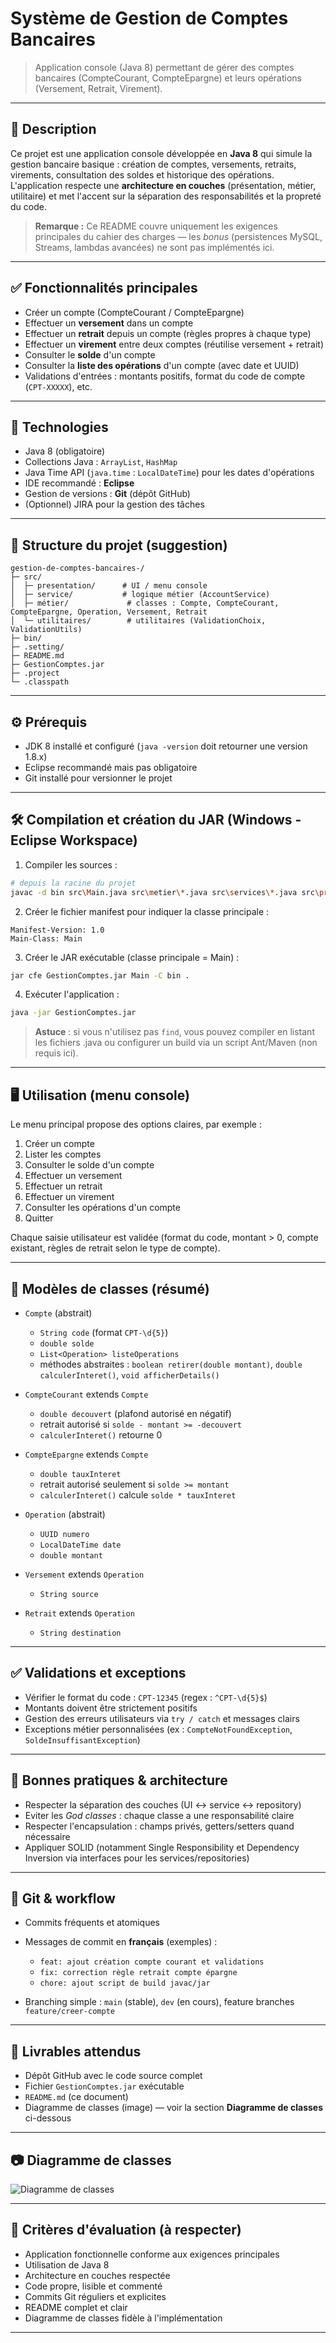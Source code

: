 # Système de Gestion de Comptes Bancaires

> Application console (Java 8) permettant de gérer des comptes bancaires (CompteCourant, CompteEpargne) et leurs opérations (Versement, Retrait, Virement).

---

## 📌 Description

Ce projet est une application console développée en **Java 8** qui simule la gestion bancaire basique : création de comptes, versements, retraits, virements, consultation des soldes et historique des opérations. L'application respecte une **architecture en couches** (présentation, métier, utilitaire) et met l'accent sur la séparation des responsabilités et la propreté du code.

> **Remarque :** Ce README couvre uniquement les exigences principales du cahier des charges — les *bonus* (persistences MySQL, Streams, lambdas avancées) ne sont pas implémentés ici.

---

## ✅ Fonctionnalités principales

* Créer un compte (CompteCourant / CompteEpargne)
* Effectuer un **versement** dans un compte
* Effectuer un **retrait** depuis un compte (règles propres à chaque type)
* Effectuer un **virement** entre deux comptes (réutilise versement + retrait)
* Consulter le **solde** d'un compte
* Consulter la **liste des opérations** d'un compte (avec date et UUID)
* Validations d'entrées : montants positifs, format du code de compte (`CPT-XXXXX`), etc.

---

## 🧰 Technologies

* Java 8 (obligatoire)
* Collections Java : `ArrayList`, `HashMap`
* Java Time API (`java.time` : `LocalDateTime`) pour les dates d'opérations
* IDE recommandé : **Eclipse**
* Gestion de versions : **Git** (dépôt GitHub)
* (Optionnel) JIRA pour la gestion des tâches

---

## 📂 Structure du projet (suggestion)

```
gestion-de-comptes-bancaires-/
├─ src/
│  ├─ presentation/      # UI / menu console
│  ├─ service/           # logique métier (AccountService)
│  ├─ métier/             # classes : Compte, CompteCourant, CompteEpargne, Operation, Versement, Retrait       
│  └─ utilitaires/        # utilitaires (ValidationChoix, ValidationUtils)
├─ bin/
├─ .setting/
├─ README.md
├─ GestionComptes.jar
├─ .project
└─ .classpath
```

---

## ⚙️ Prérequis

* JDK 8 installé et configuré (`java -version` doit retourner une version 1.8.x)
* Eclipse recommandé mais pas obligatoire
* Git installé pour versionner le projet

---

## 🛠️ Compilation et création du JAR (Windows - Eclipse Workspace)

1. Compiler les sources :

```bash
# depuis la racine du projet
javac -d bin src\Main.java src\metier\*.java src\services\*.java src\presentation\*.java
```

2. Créer le fichier manifest pour indiquer la classe principale :

```
Manifest-Version: 1.0  
Main-Class: Main  
```

3. Créer le JAR exécutable (classe principale = Main) :

```bash
jar cfe GestionComptes.jar Main -C bin .
```

4. Exécuter l'application :

```bash
java -jar GestionComptes.jar

```

> **Astuce** : si vous n'utilisez pas `find`, vous pouvez compiler en listant les fichiers .java ou configurer un build via un script Ant/Maven (non requis ici).

---

## 🖥️ Utilisation (menu console)

Le menu principal propose des options claires, par exemple :

1. Créer un compte
2. Lister les comptes
3. Consulter le solde d'un compte
4. Effectuer un versement
5. Effectuer un retrait
6. Effectuer un virement
7. Consulter les opérations d'un compte
8. Quitter

Chaque saisie utilisateur est validée (format du code, montant > 0, compte existant, règles de retrait selon le type de compte).

---

## 🧩 Modèles de classes (résumé)

* `Compte` (abstrait)

  * `String code` (format `CPT-\d{5}`)
  * `double solde`
  * `List<Operation> listeOperations`
  * méthodes abstraites : `boolean retirer(double montant)`, `double calculerInteret()`, `void afficherDetails()`

* `CompteCourant` extends `Compte`

  * `double decouvert` (plafond autorisé en négatif)
  * retrait autorisé si `solde - montant >= -decouvert`
  * `calculerInteret()` retourne 0

* `CompteEpargne` extends `Compte`

  * `double tauxInteret`
  * retrait autorisé seulement si `solde >= montant`
  * `calculerInteret()` calcule `solde * tauxInteret`

* `Operation` (abstrait)

  * `UUID numero`
  * `LocalDateTime date`
  * `double montant`

* `Versement` extends `Operation`

  * `String source`

* `Retrait` extends `Operation`

  * `String destination`

---

## ✅ Validations et exceptions

* Vérifier le format du code : `CPT-12345` (regex : `^CPT-\d{5}$`)
* Montants doivent être strictement positifs
* Gestion des erreurs utilisateurs via `try / catch` et messages clairs
* Exceptions métier personnalisées (ex : `CompteNotFoundException`, `SoldeInsuffisantException`)

---

## 🧭 Bonnes pratiques & architecture

* Respecter la séparation des couches (UI ↔ service ↔ repository)
* Eviter les *God classes* : chaque classe a une responsabilité claire
* Respecter l'encapsulation : champs privés, getters/setters quand nécessaire
* Appliquer SOLID (notamment Single Responsibility et Dependency Inversion via interfaces pour les services/repositories)

---

## 📁 Git & workflow

* Commits fréquents et atomiques

* Messages de commit en **français** (exemples) :

  * `feat: ajout création compte courant et validations`
  * `fix: correction règle retrait compte épargne`
  * `chore: ajout script de build javac/jar`

* Branching simple : `main` (stable), `dev` (en cours), feature branches `feature/creer-compte`

---

## 🧾 Livrables attendus

* Dépôt GitHub avec le code source complet
* Fichier `GestionComptes.jar` exécutable
* `README.md` (ce document)
* Diagramme de classes (image) — voir la section **Diagramme de classes** ci-dessous

---

## 📷 Diagramme de classes


![Diagramme de classes](assets/diagramme_class.png)


---

## 📌 Critères d'évaluation (à respecter)

* Application fonctionnelle conforme aux exigences principales
* Utilisation de Java 8
* Architecture en couches respectée
* Code propre, lisible et commenté
* Commits Git réguliers et explicites
* README complet et clair
* Diagramme de classes fidèle à l'implémentation

---

